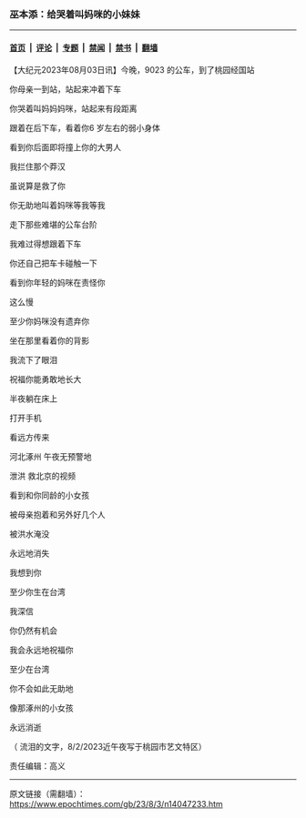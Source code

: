 ### 巫本添：给哭着叫妈咪的小妹妹

---

#### [首页](../../../..?n14047233) &nbsp;|&nbsp; [评论](../../../../../epoch-comment?n14047233) &nbsp;|&nbsp; [专题](../../../../../epoch-special?n14047233) &nbsp;|&nbsp; [禁闻](../../../../../epoch-news?n14047233) &nbsp;|&nbsp; [禁书](../../../../../books?n14047233) &nbsp;|&nbsp; [翻墙](https://github.com/gfw-breaker/nogfw/blob/master/README.md?n14047233)


<div class="post_content" id="artbody" itemprop="articleBody">
 <!-- article content begin -->
 <p>
  【大纪元2023年08月03日讯】今晚，9023 的公车，到了桃园经国站
 </p>
 <p>
  你母亲一到站，站起来冲着下车
 </p>
 <p>
  你哭着叫妈妈妈咪，站起来有段距离
 </p>
 <p>
  跟着在后下车，看着你6 岁左右的弱小身体
 </p>
 <p>
  看到你后面即将撞上你的大男人
 </p>
 <p>
  我拦住那个莽汉
 </p>
 <p>
  虽说算是救了你
 </p>
 <p>
  你无助地叫着妈咪等我等我
 </p>
 <p>
  走下那些难堪的公车台阶
 </p>
 <p>
  我难过得想跟着下车
 </p>
 <p>
  你还自己把车卡碰触一下
 </p>
 <p>
  看到你年轻的妈咪在责怪你
 </p>
 <p>
  这么慢
 </p>
 <p>
  至少你妈咪没有遗弃你
 </p>
 <p>
  坐在那里看着你的背影
 </p>
 <p>
  我流下了眼泪
 </p>
 <p>
  祝福你能勇敢地长大
 </p>
 <p>
 </p>
 <p>
  半夜躺在床上
 </p>
 <p>
  打开手机
 </p>
 <p>
  看远方传来
 </p>
 <p>
  <ok href="https://www.epochtimes.com/gb/tag/%E6%B2%B3%E5%8C%97%E6%B6%BF%E5%B7%9E.html">
   河北涿州
  </ok>
  午夜无预警地
 </p>
 <p>
  <ok href="https://www.epochtimes.com/gb/tag/%E6%B3%84%E6%B4%AA.html">
   泄洪
  </ok>
  救北京的视频
 </p>
 <p>
  看到和你同龄的小女孩
 </p>
 <p>
  被母亲抱着和另外好几个人
 </p>
 <p>
  <ok href="https://www.epochtimes.com/gb/tag/%E8%A2%AB%E6%B4%AA%E6%B0%B4%E6%B7%B9%E6%B2%A1.html">
   被洪水淹没
  </ok>
 </p>
 <p>
  永远地消失
 </p>
 <p>
 </p>
 <p>
  我想到你
 </p>
 <p>
  至少你生在台湾
 </p>
 <p>
  我深信
 </p>
 <p>
  你仍然有机会
 </p>
 <p>
  我会永远地祝福你
 </p>
 <p>
  至少在台湾
 </p>
 <p>
  你不会如此无助地
 </p>
 <p>
  像那涿州的小女孩
 </p>
 <p>
  永远消逝
 </p>
 <p>
  （ 流泪的文字，8/2/2023近午夜写于桃园市艺文特区）
 </p>
 <p>
  责任编辑：高义
 </p>
 <!-- article content end -->
 <div id="below_article_ad">
 </div>
</div>


---

原文链接（需翻墙）：https://www.epochtimes.com/gb/23/8/3/n14047233.htm